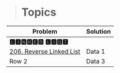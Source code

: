 > #  Topics

| **Problem**| **Solution** |
| -------- | -------- |
| **🅻🅸🅽🅺🅴🅳 🅻🅸🆂🆃**|
| [206. Reverse Linked List](https://leetcode.com/problems/reverse-linked-list/)    | Data 1   |
| Row 2    | Data 3   |